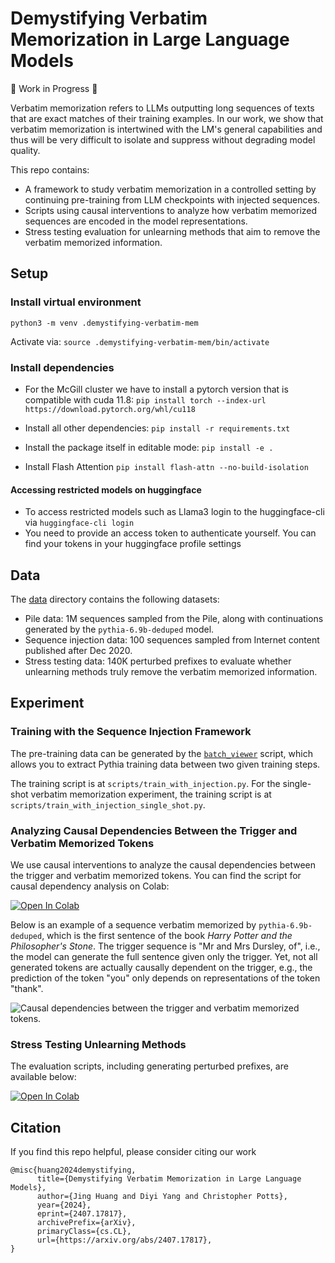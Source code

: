 #	Demystifying Verbatim Memorization in Large Language Models

:construction: Work in Progress :construction:

Verbatim memorization refers to LLMs outputting long sequences of texts that are exact matches of their training examples. In our work, we show that verbatim memorization is intertwined with the LM's general capabilities and thus will be very difficult to isolate and suppress without degrading model quality.

This repo contains:
* A framework to study verbatim memorization in a controlled setting by continuing pre-training from LLM checkpoints with injected sequences.
* Scripts using causal interventions to analyze how verbatim memorized sequences are encoded in the model representations.
* Stress testing evaluation for unlearning methods that aim to remove the verbatim memorized information.

## Setup

### Install virtual environment

`python3 -m venv .demystifying-verbatim-mem`

Activate via: `source .demystifying-verbatim-mem/bin/activate`

### Install dependencies

- For the McGill cluster we have to install a pytorch version that is compatible with cuda 11.8: `pip install torch --index-url https://download.pytorch.org/whl/cu118`

- Install all other dependencies: `pip install -r requirements.txt`

- Install the package itself in editable mode: `pip install -e .`
- Install Flash Attention `pip install flash-attn --no-build-isolation`

#### Accessing restricted models on huggingface

- To access restricted models such as Llama3 login to the huggingface-cli via `huggingface-cli login`
- You need to provide an access token to authenticate yourself. You can find your tokens in your huggingface profile settings

## Data

The [data](https://github.com/explanare/verbatim-memorization/main/data) directory contains the following datasets:
* Pile data: 1M sequences sampled from the Pile, along with continuations generated by the `pythia-6.9b-deduped` model.
* Sequence injection data: 100 sequences sampled from Internet content published after Dec 2020.
* Stress testing data: 140K perturbed prefixes to evaluate whether unlearning methods truly remove the verbatim memorized information.

## Experiment

### Training with the Sequence Injection Framework

The pre-training data can be generated by the [`batch_viewer`](https://github.com/EleutherAI/pythia/blob/main/utils/batch_viewer.py) script, which allows you to extract Pythia training data between two given training steps.

The training script is at `scripts/train_with_injection.py`. For the single-shot verbatim memorization experiment, the training script is at `scripts/train_with_injection_single_shot.py`.

### Analyzing Causal Dependencies Between the Trigger and Verbatim Memorized Tokens

We use causal interventions to analyze the causal dependencies between the trigger and verbatim memorized tokens. You can find the script for causal dependency analysis on Colab:

[![Open In Colab](https://colab.research.google.com/assets/colab-badge.svg)](https://colab.research.google.com/drive/1FX8C-Rr1tSDjklaGjMvRghcbBSzpzzBS?usp=sharing)

Below is an example of a sequence verbatim memorized by `pythia-6.9b-deduped`, which is the first sentence of the book *Harry Potter and the Philosopher's Stone*. The trigger sequence is "Mr and Mrs Dursley, of", i.e., the model can generate the full sentence given only the trigger. Yet, not all generated tokens are actually causally dependent on the trigger, e.g., the prediction of the token "you" only depends on representations of the token "thank".
 
![Causal dependencies between the trigger and verbatim memorized tokens.](/figures/causal_dependencies.svg)


### Stress Testing Unlearning Methods

The evaluation scripts, including generating perturbed prefixes, are available below:

[![Open In Colab](https://colab.research.google.com/assets/colab-badge.svg)](https://colab.research.google.com/drive/19iQjGO37ifHtCM4KtH2fy99lbe2sY_vl?usp=sharing)

## Citation

If you find this repo helpful, please consider citing our work

```
@misc{huang2024demystifying,
      title={Demystifying Verbatim Memorization in Large Language Models}, 
      author={Jing Huang and Diyi Yang and Christopher Potts},
      year={2024},
      eprint={2407.17817},
      archivePrefix={arXiv},
      primaryClass={cs.CL},
      url={https://arxiv.org/abs/2407.17817}, 
}
```
